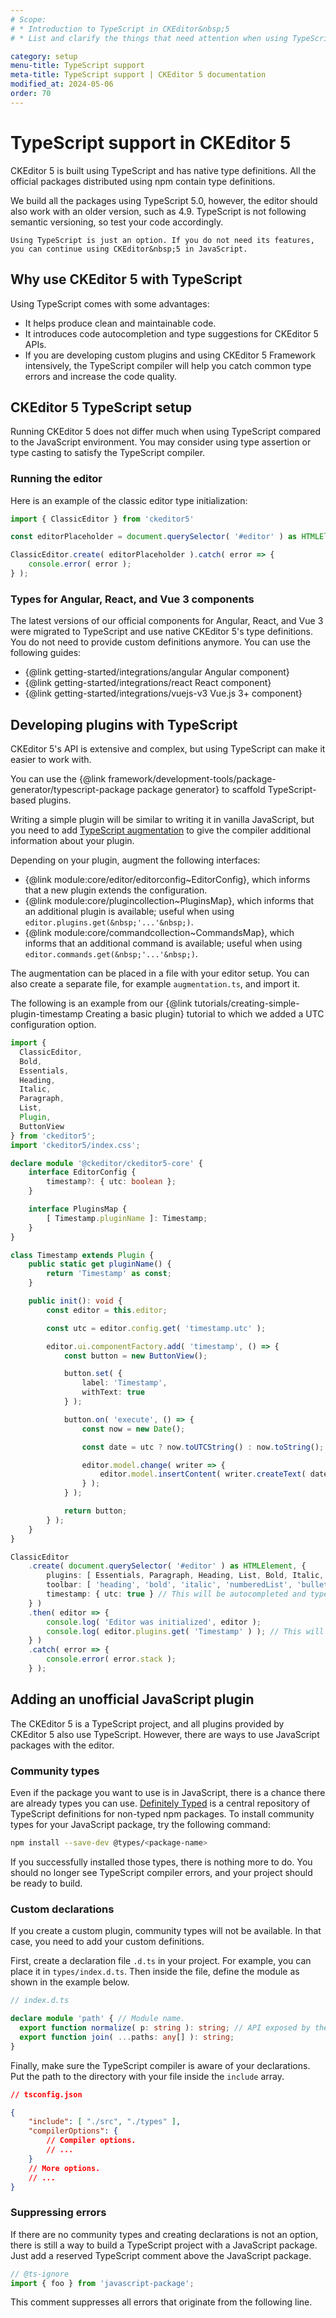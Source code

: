 ```yaml
---
# Scope:
# * Introduction to TypeScript in CKEditor&nbsp;5
# * List and clarify the things that need attention when using TypeScript.

category: setup
menu-title: TypeScript support
meta-title: TypeScript support | CKEditor 5 documentation
modified_at: 2024-05-06
order: 70
---
```


# TypeScript support in CKEditor&nbsp;5

CKEditor&nbsp;5 is built using TypeScript and has native type definitions. All the official packages distributed using npm contain type definitions.

<info-box hint>
	We build all the packages using TypeScript 5.0, however, the editor should also work with an older version, such as 4.9. TypeScript is not following semantic versioning, so test your code accordingly.

	Using TypeScript is just an option. If you do not need its features, you can continue using CKEditor&nbsp;5 in JavaScript.
</info-box>

## Why use CKEditor&nbsp;5 with TypeScript

Using TypeScript comes with some advantages:

* It helps produce clean and maintainable code.
* It introduces code autocompletion and type suggestions for CKEditor&nbsp;5 APIs.
* If you are developing custom plugins and using CKEditor&nbsp;5 Framework intensively, the TypeScript compiler will help you catch common type errors and increase the code quality.

## CKEditor&nbsp;5 TypeScript setup

Running CKEditor&nbsp;5 does not differ much when using TypeScript compared to the JavaScript environment. You may consider using type assertion or type casting to satisfy the TypeScript compiler.

### Running the editor

Here is an example of the classic editor type initialization:

```ts
import { ClassicEditor } from 'ckeditor5'

const editorPlaceholder = document.querySelector( '#editor' ) as HTMLElement;

ClassicEditor.create( editorPlaceholder ).catch( error => {
	console.error( error );
} );
```

### Types for Angular, React, and Vue 3 components

The latest versions of our official components for Angular, React, and Vue 3 were migrated to TypeScript and use native CKEditor&nbsp;5's type definitions. You do not need to provide custom definitions anymore. You can use the following guides:

* {@link getting-started/integrations/angular Angular component}
* {@link getting-started/integrations/react React component}
* {@link getting-started/integrations/vuejs-v3 Vue.js 3+ component}

## Developing plugins with TypeScript

CKEditor&nbsp;5's API is extensive and complex, but using TypeScript can make it easier to work with.

You can use the {@link framework/development-tools/package-generator/typescript-package package generator} to scaffold TypeScript-based plugins.

Writing a simple plugin will be similar to writing it in vanilla JavaScript, but you need to add [TypeScript augmentation](https://www.typescriptlang.org/docs/handbook/declaration-merging.html#module-augmentation) to give the compiler additional information about your plugin.

Depending on your plugin, augment the following interfaces:

* {@link module:core/editor/editorconfig~EditorConfig}, which informs that a new plugin extends the configuration.
* {@link module:core/plugincollection~PluginsMap}, which informs that an additional plugin is available; useful when using `editor.plugins.get(&nbsp;'...'&nbsp;)`.
* {@link module:core/commandcollection~CommandsMap}, which informs that an additional command is available; useful when using `editor.commands.get(&nbsp;'...'&nbsp;)`.

The augmentation can be placed in a file with your editor setup. You can also create a separate file, for example `augmentation.ts`, and import it.

The following is an example from our {@link tutorials/creating-simple-plugin-timestamp Creating a basic plugin} tutorial to which we added a UTC configuration option.

```ts
import {
  ClassicEditor,
  Bold,
  Essentials,
  Heading,
  Italic,
  Paragraph,
  List,
  Plugin,
  ButtonView
} from 'ckeditor5';
import 'ckeditor5/index.css';

declare module '@ckeditor/ckeditor5-core' {
	interface EditorConfig {
		timestamp?: { utc: boolean };
	}

	interface PluginsMap {
		[ Timestamp.pluginName ]: Timestamp;
	}
}

class Timestamp extends Plugin {
	public static get pluginName() {
		return 'Timestamp' as const;
	}

	public init(): void {
		const editor = this.editor;

		const utc = editor.config.get( 'timestamp.utc' );

		editor.ui.componentFactory.add( 'timestamp', () => {
			const button = new ButtonView();

			button.set( {
				label: 'Timestamp',
				withText: true
			} );

			button.on( 'execute', () => {
				const now = new Date();

				const date = utc ? now.toUTCString() : now.toString(); // If the configuration option is present, we show a UTC timestamp.

				editor.model.change( writer => {
					editor.model.insertContent( writer.createText( date ) );
				} );
			} );

			return button;
		} );
	}
}

ClassicEditor
	.create( document.querySelector( '#editor' ) as HTMLElement, {
		plugins: [ Essentials, Paragraph, Heading, List, Bold, Italic, Timestamp ],
		toolbar: [ 'heading', 'bold', 'italic', 'numberedList', 'bulletedList', 'timestamp' ],
		timestamp: { utc: true } // This will be autocompleted and type checked thanks to our augmentation.
	} )
	.then( editor => {
		console.log( 'Editor was initialized', editor );
		console.log( editor.plugins.get( 'Timestamp' ) ); // This will have type Timestamp thanks to our augmentation.
	} )
	.catch( error => {
		console.error( error.stack );
	} );
```

## Adding an unofficial JavaScript plugin

The CKEditor&nbsp;5 is a TypeScript project, and all plugins provided by CKEditor&nbsp;5 also use TypeScript. However, there are ways to use JavaScript packages with the editor.

### Community types

Even if the package you want to use is in JavaScript, there is a chance there are already types you can use. [Definitely Typed](https://github.com/DefinitelyTyped/DefinitelyTyped) is a central repository of TypeScript definitions for non-typed npm packages. To install community types for your JavaScript package, try the following command:

```bash
npm install --save-dev @types/<package-name>
```

If you successfully installed those types, there is nothing more to do. You should no longer see TypeScript compiler errors, and your project should be ready to build.

### Custom declarations

If you create a custom plugin, community types will not be available. In that case, you need to add your custom definitions.

First, create a declaration file `.d.ts` in your project. For example, you can place it in `types/index.d.ts`. Then inside the file, define the module as shown in the example below.

```ts
// index.d.ts

declare module 'path' { // Module name.
  export function normalize( p: string ): string; // API exposed by the module.
  export function join( ...paths: any[] ): string;
}
```

Finally, make sure the TypeScript compiler is aware of your declarations. Put the path to the directory with your file inside the `include` array.

```json
// tsconfig.json

{
	"include": [ "./src", "./types" ],
	"compilerOptions": {
		// Compiler options.
		// ...
	}
	// More options.
	// ...
}
```

### Suppressing errors

If there are no community types and creating declarations is not an option, there is still a way to build a TypeScript project with a JavaScript package. Just add a reserved TypeScript comment above the JavaScript package.

```ts
// @ts-ignore
import { foo } from 'javascript-package';
```

This comment suppresses all errors that originate from the following line.
